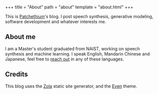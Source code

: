 +++
title = "About"
path = "about"
template = "about.html"
+++

This is [Patchethium](https://github.com/Patchethium)'s blog. I post speech synthesis, generative modeling, software development and whatever interests me.

## About me
I am a Master's student graduated from NAIST, working on speech synthesis and machine learning. I speak English, Mandarin Chinese and Japanese, feel free to [reach out](mailto:rescatterbrain@outlook.com) in any of these languages.

## Credits

This blog uses the [Zola](https://www.getzola.org/) static site generator, and the [Even](https://github.com/getzola/even) theme.